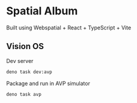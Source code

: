 # Spatial Album

Built using Webspatial + React + TypeScript + Vite

## Vision OS

Dev server

```sh
deno task dev:avp
```

Package and run in AVP simulator

```sh
deno task avp
```
